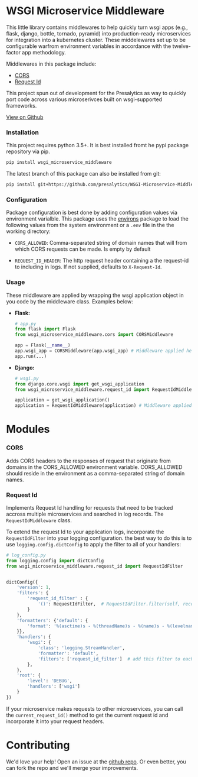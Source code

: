 # WSGI Microservice Middleware

This little library contains middlewares to help quickly turn wsgi apps (e.g., flask, django, bottle, tornado, pyramid) into production-ready microservices for integration into a kubernetes cluster.  These middelewares set up to be configurable warfrom environment variables in accordance with the twelve-factor app methodology.

Middlewares in this package include:
* [CORS](#cors)
* [Request Id](#request-id)


This project spun out of development for the Presalytics as way to quickly port code across various microserivces built on wsgi-supported frameworks.

[View on Github](https://github.com/presalytics/WSGI-Microservice-Middleware)

### Installation

This project requires python 3.5+. It is best installed fromt he pypi package repository via pip.

~~~~bash
pip install wsgi_microservice_middleware
~~~~

The latest branch of this package can also be installed from git:
~~~~bash
pip install git+https://github.com/presalytics/WSGI-Microservice-Middleware
~~~~

### Configuration

Package configuration is best done by adding configuration values via environment varialble.  This package uses the [environs](https://pypi.org/project/environs/) package to load the following values from the system environment or a `.env` file in the the working directory:

* `CORS_ALLOWED`: Comma-separated string of domain names that will from which CORS requests can be made.  Is empty by default

* `REQUEST_ID_HEADER`: The http request header containing a the request-id to including in logs. If not supplied, defaults to `X-Request-Id`.

### Usage 

These middleware are applied by wrapping the wsgi application object in you code by the middleware class. Examples below:

* **Flask:**
    ~~~~python
    # app.py
    from flask import Flask
    from wsgi_microservice_middleware.cors import CORSMiddleware

    app = Flask(__name__)
    app.wsgi_app = CORSMiddleware(app.wsgi_app) # Middleware applied here
    app.run(...) 
    ~~~~

* **Django:**
    ~~~~python
    # wsgi.py
    from django.core.wsgi import get_wsgi_application
    from wsgi_microservice_middleware.request_id import RequestIdMiddleware

    application = get_wsgi_application()
    application = RequestIdMiddleware(application) # Middleware applied here
    ~~~~


# Modules

### CORS

Adds CORS headers to the responses of request that originate from domains in the
CORS_ALLOWED environment variable.  CORS_ALLOWED should reside in the environment as a
comma-separated string of domain names.

### Request Id

Implements Request Id handling for requests that need to be tracked accross multiple microservices and searched in log records.
The `RequestIdMiddleware` class.

To extend the request Id to your application logs, incorporate the `RequestIdFilter` into your logging configuration. the best way to do this
is to use `logging.config.dictConfig` to apply the filter to all of your handlers:

~~~~python
# log_config.py
from logging.config import dictConfig
from wsgi_microservice_middleware.request_id import RequestIdFilter


dictConfig({
    'version': 1,
    'filters': {
        'request_id_filter' : {
            '()': RequestIdFilter,  # RequestIdFilter.filter(self, record) called with each log entry
        }
    },
    'formatters': {'default': {
        'format': '%(asctime)s - %(threadName)s - %(name)s - %(levelname)s - %(request_id)s -  %(message)s',
    }},
    'handlers': {
        'wsgi': {
            'class': 'logging.StreamHandler',
            'formatter': 'default',
            'filters': ['request_id_filter']  # add this filter to each handler
        },
    },
    'root': {
        'level': 'DEBUG',
        'handlers': ['wsgi']
    }
})
~~~~

If your microservice makes requests to other microservices, you can call the `current_request_id()` method to get the current request id and incorporate it into your request headers.

# Contributing

We'd love your help! Open an issue at the [github repo](https://github.com/presalytics/WSGI-Microservice-Middleware/issues).  Or even better, you can fork the repo and we'll merge your improvements.
